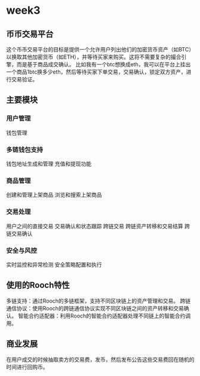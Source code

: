 # week3
## 币币交易平台
这个币币交易平台的目标是提供一个允许用户列出他们的加密货币资产（如BTC）以换取其他加密货币（如ETH），并等待买家来购买。这将不需要复杂的撮合引擎，而是基于商品成交确认。
比如我有一个btc想换成eth，我可以在平台上挂出一个商品1btc换多少eth，然后等待买家下单交易，交易确认，锁定双方资产，进行交易验证。
## 主要模块
### 用户管理
钱包管理
### 多链钱包支持
钱包地址生成和管理
充值和提现功能
### 商品管理
创建和管理上架商品
浏览和搜索上架商品
### 交易处理
用户之间的直接交易
交易确认和状态跟踪
跨链交易
跨链资产转移和交易结算
跨链交易确认
### 安全与风控
实时监控和异常检测
安全策略配置和执行
## 使用的Rooch特性
多链支持：通过Rooch的多链框架，支持不同区块链上的资产管理和交易。
跨链通信协议：使用Rooch的跨链通信协议实现不同区块链之间的资产转移和交易确认。
智能合约适配器：利用Rooch的智能合约适配器处理不同链上的智能合约调用。
## 商业发展
在用户成交的时候抽取卖方的交易费，发币，然后发布公告这些交易费回在随机的时间进行回购币。
